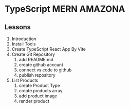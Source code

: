 # TypeScript MERN AMAZONA

## Lessons

1. Introduction
2. Install Tools
3. Create TypeScript React App By Vite
4. Create Git Repository
    1. add README.md
    2. create github account
    3. connect vs code to github
    4. publish repository
5. List Products
    1. create Product Type
    2. create products array
    3. add product image
    4. render product    